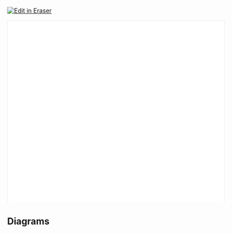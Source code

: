 <p><a target="_blank" href="https://app.eraser.io/workspace/Smb2JvITuk3ri9IQTxzU" id="edit-in-eraser-github-link"><img alt="Edit in Eraser" src="https://firebasestorage.googleapis.com/v0/b/second-petal-295822.appspot.com/o/images%2Fgithub%2FOpen%20in%20Eraser.svg?alt=media&amp;token=968381c8-a7e7-472a-8ed6-4a6626da5501"></a></p>

![SEQ](/.eraser/Smb2JvITuk3ri9IQTxzU___vrTMNugc0KVrjLWkMGJi7M8VSXJ2___---figure---CxxKwK1kGmmOpO5E8fW_y---figure---4np2UVbcRVaBgvKsaGzjgQ.png "SEQ")




<!-- eraser-additional-content -->
## Diagrams
<!-- eraser-additional-files -->
<a href="/Prod-Test-sequence-diagram-1.eraserdiagram" data-element-id="cKR2KJcQWqLFbt-KczLx8"><img src="undefined" alt="" data-element-id="cKR2KJcQWqLFbt-KczLx8" /></a>
<!-- end-eraser-additional-files -->
<!-- end-eraser-additional-content -->
<!--- Eraser file: https://app.eraser.io/workspace/Smb2JvITuk3ri9IQTxzU --->